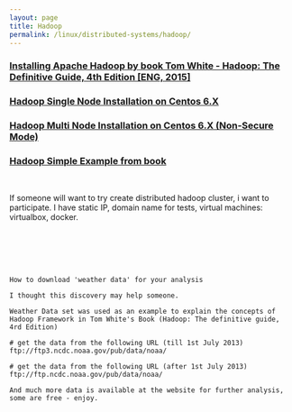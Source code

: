 ```yaml
---
layout: page
title: Hadoop
permalink: /linux/distributed-systems/hadoop/
---
```




### [Installing Apache Hadoop by book Tom White - Hadoop: The Definitive Guide, 4th Edition [ENG, 2015]](/docs/hadoop/centos/6/installation/by-book/)

### [Hadoop Single Node Installation on Centos 6.X](/docs/hadoop/centos/6/installation/single-node-installation-on-centos-6/)


### [Hadoop Multi Node Installation on Centos 6.X (Non-Secure Mode)](/docs/hadoop/centos/6/installation/multi-node-installation-on-centos-6-non-sucure-mode/)


### [Hadoop Simple Example from book](/linux/distributed-systems/hadoop/example-1/)



<br/>

If someone will want to try create distributed hadoop cluster, i want to participate.
I have static IP, domain name for tests, virtual maсhines: virtualbox, docker.

<br/><br/>
<br/><br/>


    How to download 'weather data' for your analysis

    I thought this discovery may help someone.

    Weather Data set was used as an example to explain the concepts of Hadoop Framework in Tom White's Book (Hadoop: The definitive guide, 4rd Edition)

    # get the data from the following URL (till 1st July 2013)
    ftp://ftp3.ncdc.noaa.gov/pub/data/noaa/

    # get the data from the following URL (after 1st July 2013)
    ftp://ftp.ncdc.noaa.gov/pub/data/noaa/

    And much more data is available at the website for further analysis, some are free - enjoy.
